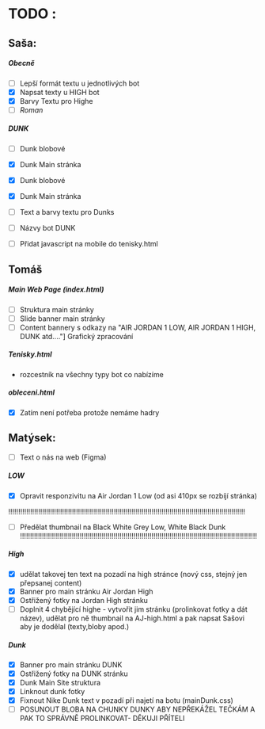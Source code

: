 # TODO :
## Saša:
##### Obecně
- [ ] Lepší formát textu u jednotlivých bot
- [X] Napsat texty u HIGH bot
- [X] Barvy Textu pro Highe
- [ ] *Roman*
##### DUNK
- [ ] Dunk blobové
- [x] Dunk Main stránka
- [x] Dunk blobové
- [x] Dunk Main stránka
- [ ] Text a barvy textu pro Dunks
- [ ] Názvy bot DUNK
- [ ] Přidat javascript na mobile do tenisky.html



## Tomáš
##### Main Web Page (index.html)
- [ ] Struktura main stránky
- [ ] Slide banner main stránky
- [ ] Content bannery s odkazy na "AIR JORDAN 1 LOW, AIR JORDAN 1 HIGH, DUNK atd...."] Grafický zpracování
##### Tenisky.html
- rozcestník na všechny typy bot co nabízíme
##### obleceni.html
- [X] Zatím není potřeba protože nemáme hadry 



## Matýsek:
- [ ] Text o nás na web (Figma)
##### LOW
- [X] Opravit responzivitu na Air Jordan 1 Low (od asi 410px se rozbíjí stránka)

!!!!!!!!!!!!!!!!!!!!!!!!!!!!!!!!!!!!!!!!!!!!!!!!!!!!!!!!!!!!!!!!!!!!!!!!!!!!!!!!!!!!!!!!!!!!!!!!!!!!!!!!!!!!!!!!!!!!!!!
- [ ] Předělat thumbnail na Black White Grey Low, White Black Dunk
!!!!!!!!!!!!!!!!!!!!!!!!!!!!!!!!!!!!!!!!!!!!!!!!!!!!!!!!!!!!!!!!!!!!!!!!!!!!!!!!!!!!!!!!!!!!!!!!!!!!!!!!!!!!!!!!!!!!!!!

##### High
- [X] udělat takovej ten text na pozadí na high stránce (nový css, stejný jen přepsanej content)
- [X] Banner pro main stránku Air Jordan High
- [X] Ostřižený fotky na Jordan High stránku
- [ ] Doplnit 4 chybějící highe - vytvořit jim stránku (prolinkovat fotky a dát název), udělat pro ně thumbnail na AJ-high.html a pak napsat Sašovi aby je dodělal (texty,bloby apod.)
##### Dunk
- [X] Banner pro main stránku DUNK
- [X] Ostřižený fotky na DUNK stránku
- [X] Dunk Main Site struktura
- [X] Linknout dunk fotky
- [X] Fixnout Nike Dunk text v pozadí při najetí na botu (mainDunk.css)
- [ ] POSUNOUT BLOBA NA CHUNKY DUNKY ABY NEPŘEKÁŽEL TEČKÁM A PAK TO SPRÁVNĚ PROLINKOVAT- DĚKUJI PŘÍTELI
